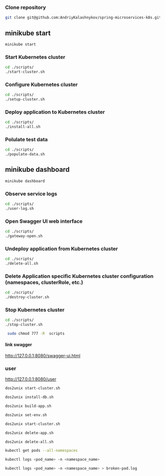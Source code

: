
### Clone repository

```bash
git clone git@github.com:AndriyKalashnykov/spring-microservices-k8s.git
```
## minikube start
```bash
minikube start
```
### Start Kubernetes cluster

```bash
cd ./scripts/
./start-cluster.sh
```

### Configure Kubernetes cluster

```bash
cd ./scripts/
./setup-cluster.sh
```

### Deploy application to Kubernetes cluster

```bash
cd ./scripts/
./install-all.sh
```

### Polulate test data

```bash
cd ./scripts/
./populate-data.sh
```
## minikube dashboard
```bash
minikube dashboard
```
### Observe service logs

```bash
cd ./scripts/
./user-log.sh
```

### Open Swagger UI web interface

```bash
cd ./scripts/
./gateway-open.sh
```

### Undeploy application from Kubernetes cluster

```bash
cd ./scripts/
./delete-all.sh
```

### Delete Application specific Kubernetes cluster configuration (namespaces, clusterRole, etc.)

```bash
cd ./scripts/
./destroy-cluster.sh
```

### Stop Kubernetes cluster

```bash
cd ./scripts/
./stop-cluster.sh
```
```bash
 sudo chmod 777 -R  scripts
```

#### link swagger

http://127.0.0.1:8080/swagger-ui.html

###  user
http://127.0.0.1:8080/user

```bash
dos2unix start-cluster.sh 
```
```bash
dos2unix install-db.sh
```
```bash
dos2unix build-app.sh
```
```bash
dos2unix set-env.sh
```
```bash
dos2unix start-cluster.sh
```
```bash
dos2unix delete-app.sh
```
```bash
dos2unix delete-all.sh
```
```bash
kubectl get pods --all-namespaces
```
```bash to collect the logs from the pod
kubectl logs <pod_name> -n <namespace_name>
```
```bash output the logs to a file
kubectl logs <pod_name> -n <namespace_name> > broken-pod.log
```

